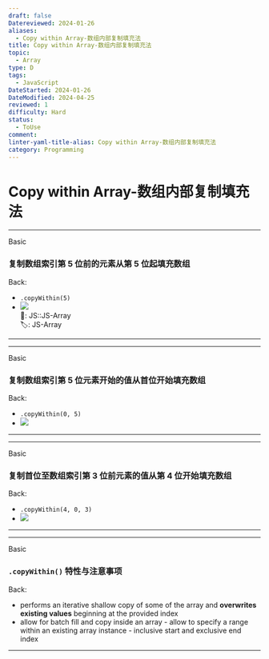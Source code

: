 ```yaml
---
draft: false
Datereviewed: 2024-01-26
aliases:
  - Copy within Array-数组内部复制填充法
title: Copy within Array-数组内部复制填充法
topic:
  - Array
type: D
tags:
  - JavaScript
DateStarted: 2024-01-26
DateModified: 2024-04-25
reviewed: 1
difficulty: Hard
status:
  - ToUse
comment: 
linter-yaml-title-alias: Copy within Array-数组内部复制填充法
category: Programming
---
```


# Copy within Array-数组内部复制填充法

---

Basic

### 复制数组索引第 5 位前的元素从第 5 位起填充数组

Back:

- `.copyWithin(5)`
- ![](https://cdn.jsdelivr.net/gh/jenniferwonder/bimg/programming/paste-image-1691247899277image.png)  
📌: JS::JS-Array  
🏷️: JS-Array
<!--ID: 1706600287342-->

---

---

Basic

### 复制数组索引第 5 位元素开始的值从首位开始填充数组

Back:

- `.copyWithin(0, 5)`
- ![](https://cdn.jsdelivr.net/gh/jenniferwonder/bimg/programming/z-copy-within-array.png)
<!--ID: 1706600287345-->

---

---

Basic

### 复制首位至数组索引第 3 位前元素的值从第 4 位开始填充数组

Back:

- `.copyWithin(4, 0, 3)`
- ![](https://cdn.jsdelivr.net/gh/jenniferwonder/bimg/programming/1691247976103.png)
<!--ID: 1706600287348-->

---

---

Basic

### `.copyWithin()` 特性与注意事项

Back:

- performs an iterative shallow copy of some of the array and **overwrites existing values** beginning at the provided index
- allow for batch fill and copy inside an array - allow to specify a range within an existing array instance - inclusive start and exclusive end index
<!--ID: 1706600287351-->

---

<!--SR:!2024-01-30,1,230-->
